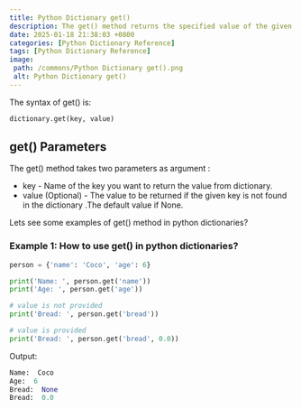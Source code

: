 ```yaml
---
title: Python Dictionary get()
description: The get() method returns the specified value of the given key if it's present in the dictionary.
date: 2025-01-18 21:38:03 +0800
categories: [Python Dictionary Reference]
tags: [Python Dictionary Reference]
image:
 path: /commons/Python Dictionary get().png
 alt: Python Dictionary get()
---
```


<script type="text/javascript">
	atOptions = {
		'key' : 'f934c5057f4cfe34762901514605d248',
		'format' : 'iframe',
		'height' : 180,
		'width' : 800,
		'params' : {}
	};
</script>
<script type="text/javascript" src="//www.highperformanceformat.com/f934c5057f4cfe34762901514605d248/invoke.js"></script>
The syntax of get() is:

```python
dictionary.get(key, value)

```

<script type="text/javascript">
	atOptions = {
		'key' : 'f934c5057f4cfe34762901514605d248',
		'format' : 'iframe',
		'height' : 180,
		'width' : 800,
		'params' : {}
	};
</script>
<script type="text/javascript" src="//www.highperformanceformat.com/f934c5057f4cfe34762901514605d248/invoke.js"></script>
## get() Parameters

The get() method takes two parameters as argument :

<script type="text/javascript">
	atOptions = {
		'key' : 'f934c5057f4cfe34762901514605d248',
		'format' : 'iframe',
		'height' : 180,
		'width' : 800,
		'params' : {}
	};
</script>
<script type="text/javascript" src="//www.highperformanceformat.com/f934c5057f4cfe34762901514605d248/invoke.js"></script>
* key  \- Name of the key you want to return the value from dictionary.  
* value (Optional) \- The value to be returned if the given key is not found in the dictionary .The default value if None.

Lets see some examples of get() method  in python dictionaries?

### Example 1: How to use get() in python dictionaries?

```python
person = {'name': 'Coco', 'age': 6}

print('Name: ', person.get('name'))
print('Age: ', person.get('age'))

# value is not provided
print('Bread: ', person.get('bread'))

# value is provided
print('Bread: ', person.get('bread', 0.0))

```

Output:

```python
Name:  Coco
Age:  6
Bread:  None
Bread:  0.0

```